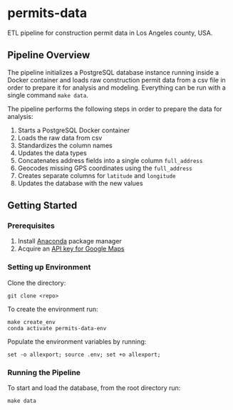 permits-data
==============================

ETL pipeline for construction permit data in Los Angeles county, USA.

## Pipeline Overview
The pipeline initializes a PostgreSQL database instance running inside a Docker container and loads raw construction permit data from a csv file in order to prepare it for analysis and modeling. Everything can be run with a single command `make data`. 

The pipeline performs the following steps in order to prepare the data for analysis:
1) Starts a PostgreSQL Docker container 
2) Loads the raw data from csv
3) Standardizes the column names
4) Updates the data types
5) Concatenates address fields into a single column `full_address`
6) Geocodes missing GPS coordinates using the `full_address`
7) Creates separate columns for `latitude` and `longitude`
8) Updates the database with the new values

## Getting Started

### Prerequisites
1) Install [Anaconda](https://docs.anaconda.com/anaconda/install/) package manager
2) Acquire an [API key for Google Maps](https://developers.google.com/maps/documentation/geocoding/get-api-key)

### Setting up Environment

Clone the directory:
```
git clone <repo>
```
To create the environment run:
```
make create_env
conda activate permits-data-env
```
Populate the environment variables by running:
```
set -o allexport; source .env; set +o allexport;
```

### Running the Pipeline

To start and load the database, from the root directory run:
```
make data
```

